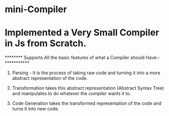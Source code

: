 # mini-Compiler

# Implemented a Very Small Compiler in Js from Scratch.

********  Supports All the basic features of what a Compiler should Have:- ***********

1. Parsing - It is the process of taking raw code and turning it into a more abstract
   representation of the code.

2. Transformation takes this abstract representation (Abstract Syntax Tree) and manipulates to do
   whatever the compiler wants it to.
    
3. Code Generation takes the transformed representation of the code and turns it into new code.
